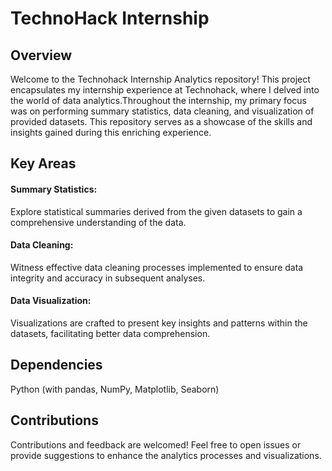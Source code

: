 # TechnoHack Internship

## Overview

Welcome to the Technohack Internship Analytics repository! This project encapsulates my internship experience at Technohack, where I delved into the world of data analytics.Throughout the internship, my primary focus was on performing summary statistics, data cleaning, and visualization of provided datasets. This repository serves as a showcase of the skills and insights gained during this enriching experience.

## Key Areas

#### Summary Statistics: 

Explore statistical summaries derived from the given datasets to gain a comprehensive understanding of the data.

#### Data Cleaning: 

Witness effective data cleaning processes implemented to ensure data integrity and accuracy in subsequent analyses.

#### Data Visualization: 

Visualizations are crafted to present key insights and patterns within the datasets, facilitating better data comprehension.

## Dependencies

Python (with pandas, NumPy, Matplotlib, Seaborn)

## Contributions

Contributions and feedback are welcomed! Feel free to open issues or provide suggestions to enhance the analytics processes and visualizations.

